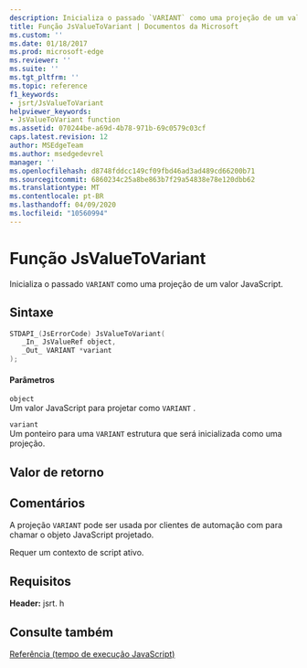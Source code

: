 ```yaml
---
description: Inicializa o passado `VARIANT` como uma projeção de um valor JavaScript.
title: Função JsValueToVariant | Documentos da Microsoft
ms.custom: ''
ms.date: 01/18/2017
ms.prod: microsoft-edge
ms.reviewer: ''
ms.suite: ''
ms.tgt_pltfrm: ''
ms.topic: reference
f1_keywords:
- jsrt/JsValueToVariant
helpviewer_keywords:
- JsValueToVariant function
ms.assetid: 070244be-a69d-4b78-971b-69c0579c03cf
caps.latest.revision: 12
author: MSEdgeTeam
ms.author: msedgedevrel
manager: ''
ms.openlocfilehash: d8748fddcc149cf09fbd46ad3ad489cd66200b71
ms.sourcegitcommit: 6860234c25a8be863b7f29a54838e78e120dbb62
ms.translationtype: MT
ms.contentlocale: pt-BR
ms.lasthandoff: 04/09/2020
ms.locfileid: "10560994"
---
```

# Função JsValueToVariant
Inicializa o passado `VARIANT` como uma projeção de um valor JavaScript.  
  
## Sintaxe  
  
```cpp  
STDAPI_(JsErrorCode) JsValueToVariant(  
   _In_ JsValueRef object,  
   _Out_ VARIANT *variant  
);  
```  
  
#### Parâmetros  
 `object`  
 Um valor JavaScript para projetar como `VARIANT` .  
  
 `variant`  
 Um ponteiro para uma `VARIANT` estrutura que será inicializada como uma projeção.  
  
## Valor de retorno  
  
## Comentários  
 A projeção `VARIANT` pode ser usada por clientes de automação com para chamar o objeto JavaScript projetado.  
  
 Requer um contexto de script ativo.  
  
## Requisitos  
 **Header:** jsrt. h  
  
## Consulte também  
 [Referência (tempo de execução JavaScript)](../chakra-hosting/reference-javascript-runtime.md)